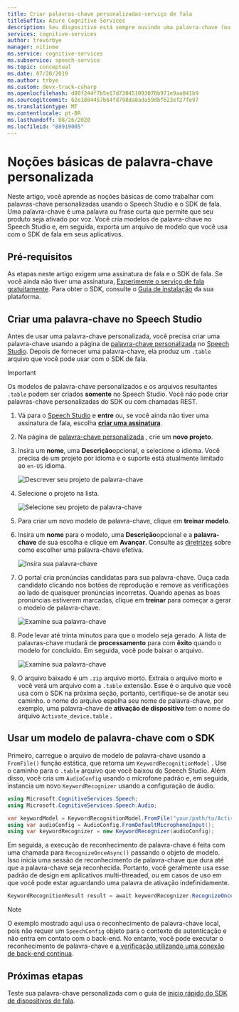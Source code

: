 ```yaml
---
title: Criar palavras-chave personalizadas-serviço de fala
titleSuffix: Azure Cognitive Services
description: Seu dispositivo está sempre ouvindo uma palavra-chave (ou frase). Quando o usuário diz a palavra-chave, o dispositivo envia todo o áudio subsequente para a nuvem até que o usuário pare de falar. Personalizar sua palavra-chave é uma maneira eficaz de diferenciar seu dispositivo e fortalecer sua identidade visual.
services: cognitive-services
author: trevorbye
manager: nitinme
ms.service: cognitive-services
ms.subservice: speech-service
ms.topic: conceptual
ms.date: 07/20/2019
ms.author: trbye
ms.custom: devx-track-csharp
ms.openlocfilehash: d80f244f7b5e17d730451093070b971e9aa041b9
ms.sourcegitcommit: 62e1884457b64fd798da8ada59dbf623ef27fe97
ms.translationtype: MT
ms.contentlocale: pt-BR
ms.lasthandoff: 08/26/2020
ms.locfileid: "88919005"
---
```

# <a name="custom-keyword-basics"></a>Noções básicas de palavra-chave personalizada

Neste artigo, você aprende as noções básicas de como trabalhar com palavras-chave personalizadas usando o Speech Studio e o SDK de fala. Uma palavra-chave é uma palavra ou frase curta que permite que seu produto seja ativado por voz. Você cria modelos de palavra-chave no Speech Studio e, em seguida, exporta um arquivo de modelo que você usa com o SDK de fala em seus aplicativos.

## <a name="prerequisites"></a>Pré-requisitos

As etapas neste artigo exigem uma assinatura de fala e o SDK de fala. Se você ainda não tiver uma assinatura, [Experimente o serviço de fala gratuitamente](get-started.md). Para obter o SDK, consulte o [Guia de instalação](quickstarts/setup-platform.md) da sua plataforma.

## <a name="create-a-keyword-in-speech-studio"></a>Criar uma palavra-chave no Speech Studio

Antes de usar uma palavra-chave personalizada, você precisa criar uma palavra-chave usando a página de [palavra-chave personalizada](https://aka.ms/sdsdk-wakewordportal) no [Speech Studio](https://aka.ms/sdsdk-speechportal). Depois de fornecer uma palavra-chave, ela produz um `.table` arquivo que você pode usar com o SDK de fala.

> [!IMPORTANT]
> Os modelos de palavra-chave personalizados e os arquivos resultantes `.table` podem ser criados **somente** no Speech Studio.
> Você não pode criar palavras-chave personalizadas do SDK ou com chamadas REST.

1. Vá para o [Speech Studio](https://aka.ms/sdsdk-speechportal) e **entre** ou, se você ainda não tiver uma assinatura de fala, escolha [**criar uma assinatura**](https://go.microsoft.com/fwlink/?linkid=2086754).

1. Na página de [palavra-chave personalizada](https://aka.ms/sdsdk-wakewordportal) , crie um **novo projeto**. 

1. Insira um **nome**, uma **Descrição**opcional, e selecione o idioma. Você precisa de um projeto por idioma e o suporte está atualmente limitado ao `en-US` idioma.

    ![Descrever seu projeto de palavra-chave](media/custom-keyword/custom-kws-portal-new-project.png)

1. Selecione o projeto na lista. 

    ![Selecione seu projeto de palavra-chave](media/custom-keyword/custom-kws-portal-project-list.png)

1. Para criar um novo modelo de palavra-chave, clique em **treinar modelo**.

1. Insira um **nome** para o modelo, uma **Descrição**opcional e a **palavra-chave** de sua escolha e clique em **Avançar**. Consulte as [diretrizes](speech-devices-sdk-kws-guidelines.md#choose-an-effective-keyword) sobre como escolher uma palavra-chave efetiva.

    ![Insira sua palavra-chave](media/custom-keyword/custom-kws-portal-new-model.png)

1. O portal cria pronúncias candidatas para sua palavra-chave. Ouça cada candidato clicando nos botões de reprodução e remove as verificações ao lado de quaisquer pronúncias incorretas. Quando apenas as boas pronúncias estiverem marcadas, clique em **treinar** para começar a gerar o modelo de palavra-chave. 

    ![Examine sua palavra-chave](media/custom-keyword/custom-kws-portal-choose-prons.png)

1. Pode levar até trinta minutos para que o modelo seja gerado. A lista de palavras-chave mudará de **processamento** para com **êxito** quando o modelo for concluído. Em seguida, você pode baixar o arquivo.

    ![Examine sua palavra-chave](media/custom-keyword/custom-kws-portal-download-model.png)

1. O arquivo baixado é um `.zip` arquivo morto. Extraia o arquivo morto e você verá um arquivo com a `.table` extensão. Esse é o arquivo que você usa com o SDK na próxima seção, portanto, certifique-se de anotar seu caminho. o nome do arquivo espelha seu nome de palavra-chave, por exemplo, uma palavra-chave de **ativação de dispositivo** tem o nome do arquivo `Activate_device.table` .

## <a name="use-a-keyword-model-with-the-sdk"></a>Usar um modelo de palavra-chave com o SDK

Primeiro, carregue o arquivo de modelo de palavra-chave usando a `FromFile()` função estática, que retorna um `KeywordRecognitionModel` . Use o caminho para o `.table` arquivo que você baixou do Speech Studio. Além disso, você cria um `AudioConfig` usando o microfone padrão e, em seguida, instancia um novo `KeywordRecognizer` usando a configuração de áudio.

```csharp
using Microsoft.CognitiveServices.Speech;
using Microsoft.CognitiveServices.Speech.Audio;

var keywordModel = KeywordRecognitionModel.FromFile("your/path/to/Activate_device.table");
using var audioConfig = AudioConfig.FromDefaultMicrophoneInput();
using var keywordRecognizer = new KeywordRecognizer(audioConfig);
```

Em seguida, a execução de reconhecimento de palavra-chave é feita com uma chamada para `RecognizeOnceAsync()` passando o objeto de modelo. Isso inicia uma sessão de reconhecimento de palavra-chave que dura até que a palavra-chave seja reconhecida. Portanto, você geralmente usa esse padrão de design em aplicativos multi-threaded, ou em casos de uso em que você pode estar aguardando uma palavra de ativação indefinidamente.

```csharp
KeywordRecognitionResult result = await keywordRecognizer.RecognizeOnceAsync(keywordModel);
```

> [!NOTE]
> O exemplo mostrado aqui usa o reconhecimento de palavra-chave local, pois não requer um `SpeechConfig` objeto para o contexto de autenticação e não entra em contato com o back-end. No entanto, você pode executar o reconhecimento de palavra-chave e [a verificação utilizando uma conexão de back-end contínua](https://docs.microsoft.com/azure/cognitive-services/speech-service/tutorial-voice-enable-your-bot-speech-sdk#view-the-source-code-that-enables-keyword).

## <a name="next-steps"></a>Próximas etapas

Teste sua palavra-chave personalizada com o guia de [início rápido do SDK de dispositivos de fala](https://aka.ms/sdsdk-quickstart).
